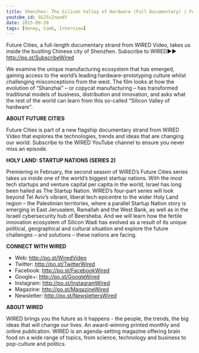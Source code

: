 ```yaml
---
title: Shenzhen: The Silicon Valley of Hardware (Full Documentary) | Future Cities | WIRED
youtube_id: SGJ5cZnoodY
date: 2015-09-20
tags: [Honey, Comb, Interview]
---
```


Future Cities, a full-length documentary strand from WIRED Video, takes us inside the bustling Chinese city of Shenzhen. 
Subscribe to WIRED►► <http://po.st/SubscribeWired>

We examine the unique manufacturing ecosystem that has emerged, gaining access to the world’s leading hardware-prototyping culture whilst challenging misconceptions from the west. The film looks at how the evolution of “Shanzhai” – or copycat manufacturing – has transformed traditional models of business, distribution and innovation, and asks what the rest of the world can learn from this so-called “Silicon Valley of hardware".

**ABOUT FUTURE CITIES**

Future Cities is part of a new flagship documentary strand from WIRED Video that explores the technologies, trends and ideas that are changing our world. Subscribe to the WIRED YouTube channel to ensure you never miss an episode.

**HOLY LAND: STARTUP NATIONS (SERIES 2)**


Premiering in February, the second season of WIRED’s Future Cities series takes us inside one of the world’s biggest startup nations. With the most tech startups and venture capital per capita in the world, Israel has long been hailed as The Startup Nation. WIRED’s four-part series will look beyond Tel Aviv’s vibrant, liberal tech epicentre to the wider Holy Land region – the Palestinian territories, where a parallel Startup Nation story is emerging in East Jerusalem, Ramallah and the West Bank, as well as in the Israeli cybersecurity hub of Beersheba. And we will learn how the fertile innovation ecosystem of Silicon Wadi has evolved as a result of its unique political, geographical and cultural situation and explore the future challenges – and solutions – these nations are facing.

**CONNECT WITH WIRED**

- Web: <http://po.st/WiredVideo>
- Twitter: <http://po.st/TwitterWired>
- Facebook: <http://po.st/FacebookWired>
- Google+: <http://po.st/GoogleWired>
- Instagram: <http://po.st/InstagramWired>
- Magazine: <http://po.st/MagazineWired>
- Newsletter: <http://po.st/NewslettersWired>

**ABOUT WIRED**

WIRED brings you the future as it happens - the people, the trends, the big ideas that will change our lives. An award-winning printed monthly and online publication. WIRED is an agenda-setting magazine offering brain food on a wide range of topics, from science, technology and business to pop-culture and politics.


